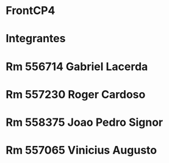 # FrontCP4
# Integrantes
# Rm 556714 Gabriel Lacerda
# Rm 557230 Roger Cardoso
# Rm 558375 Joao Pedro Signor
# Rm 557065 Vinicius Augusto